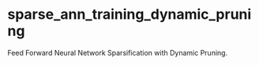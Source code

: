 # sparse_ann_training_dynamic_pruning
Feed Forward Neural Network Sparsification with Dynamic Pruning.
